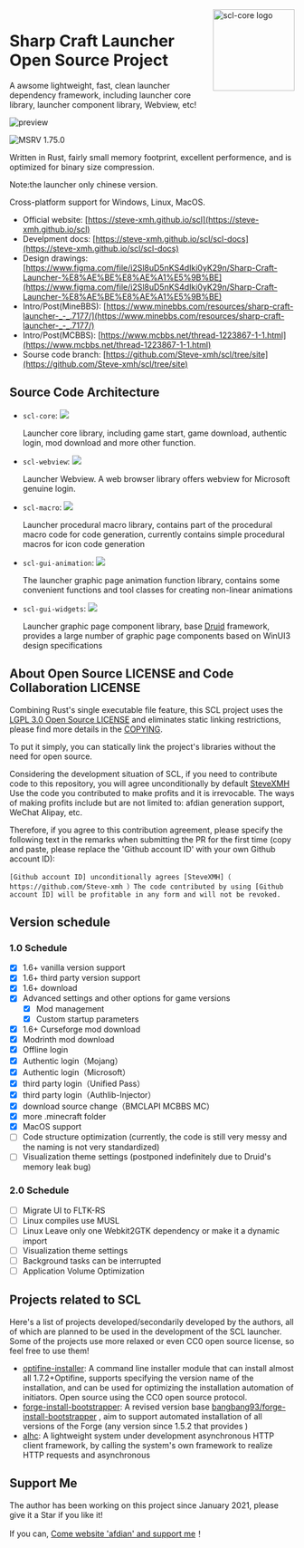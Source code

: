 <img src="./assets/logo.svg" alt="scl-core logo" width="144" align="right">
<div align="left">
    <h1>Sharp Craft Launcher Open Source Project</h1>
    <span>
        A awsome lightweight, fast, clean launcher dependency framework, including launcher core library, launcher component library, Webview, etc! 
    </span>
</div>

![preview](https://user-images.githubusercontent.com/39523898/208238006-900bd5fe-f9f7-42a9-b726-da829162fbed.png)

![MSRV 1.75.0](https://img.shields.io/badge/MSRV-1.75.0-orange)

Written in Rust, fairly small memory footprint, excellent performence, and is optimized for binary size compression.

Note:the launcher only chinese version.

Cross-platform support for Windows, Linux, MacOS.

- Official website: [https://steve-xmh.github.io/scl](https://steve-xmh.github.io/scl)
- Develpment docs: [https://steve-xmh.github.io/scl/scl-docs](https://steve-xmh.github.io/scl/scl-docs)
- Design drawings: [https://www.figma.com/file/i2Sl8uD5nKS4dIki0yK29n/Sharp-Craft-Launcher-%E8%AE%BE%E8%AE%A1%E5%9B%BE](https://www.figma.com/file/i2Sl8uD5nKS4dIki0yK29n/Sharp-Craft-Launcher-%E8%AE%BE%E8%AE%A1%E5%9B%BE)
- Intro/Post(MineBBS): [https://www.minebbs.com/resources/sharp-craft-launcher-_-_.7177/](https://www.minebbs.com/resources/sharp-craft-launcher-_-_.7177/)
- Intro/Post(MCBBS): [https://www.mcbbs.net/thread-1223867-1-1.html](https://www.mcbbs.net/thread-1223867-1-1.html)
- Sourse code branch: [https://github.com/Steve-xmh/scl/tree/site](https://github.com/Steve-xmh/scl/tree/site)

## Source Code Architecture

- `scl-core`: [![](https://img.shields.io/badge/docs-passing-green)](https://steve-xmh.github.io/scl/scl-doc/scl_core/index.html)

    Launcher core library, including game start, game download, authentic login, mod download and more other function.
- `scl-webview`: [![](https://img.shields.io/badge/docs-passing-green)](https://steve-xmh.github.io/scl/scl-doc/scl_webview/index.html)

    Launcher Webview. A web browser library offers webview for Microsoft genuine login.
- `scl-macro`: [![](https://img.shields.io/badge/docs-passing-green)](https://steve-xmh.github.io/scl/scl-doc/scl_macro/index.html)

    Launcher procedural macro library, contains part of the procedural macro code for code generation, currently contains simple procedural macros for icon code generation
- `scl-gui-animation`: [![](https://img.shields.io/badge/docs-passing-green)](https://steve-xmh.github.io/scl/scl-doc/scl_gui_animation/index.html)

    The launcher graphic page animation function library, contains some convenient functions and tool classes for creating non-linear animations
- `scl-gui-widgets`: [![](https://img.shields.io/badge/docs-passing-green)](https://steve-xmh.github.io/scl/scl-doc/scl_gui_widgets/index.html)

    Launcher graphic page component library, base [Druid](https://github.com/linebender/druid) framework, provides a large number of graphic page components based on WinUI3 design specifications

## About Open Source LICENSE and Code Collaboration LICENSE

Combining Rust's single executable file feature, this SCL project uses the [LGPL 3.0 Open Source LICENSE](./LICENSE)  and eliminates static linking restrictions, please find more details in the [COPYING](./COPYING).

To put it simply, you can statically link the project's libraries without the need for open source.

Considering the development situation of SCL, if you need to contribute code to this repository, you will agree unconditionally by default [SteveXMH](https://github.com/Steve-xmh) Use the code you contributed to make profits and it is irrevocable. The ways of making profits include but are not limited to: afdian generation support, WeChat Alipay, etc.

Therefore, if you agree to this contribution agreement, please specify the following text in the remarks when submitting the PR for the first time (copy and paste, please replace the 'Github account ID' with your own Github account ID):

```
[Github account ID] unconditionally agrees [SteveXMH]（ https://github.com/Steve-xmh ）The code contributed by using [Github account ID] will be profitable in any form and will not be revoked.
```

## Version schedule

### 1.0 Schedule

- [x] 1.6+ vanilla version support
- [x] 1.6+ third party version support
- [x] 1.6+ download
- [x] Advanced settings and other options for game versions
    - [x] Mod management
    - [x] Custom startup parameters
- [x] 1.6+ Curseforge mod download
- [x] Modrinth mod download
- [x] Offline login
- [x] Authentic login（Mojang）
- [x] Authentic login（Microsoft）
- [x] third party login（Unified Pass）
- [x] third party login（Authlib-Injector）
- [x] download source change（BMCLAPI MCBBS MC）
- [x] more .minecraft folder
- [x] MacOS support
- [ ] Code structure optimization (currently, the code is still very messy and the naming is not very standardized)
- [ ] Visualization theme settings (postponed indefinitely due to Druid's memory leak bug)

### 2.0 Schedule

- [ ] Migrate UI to FLTK-RS
- [ ] Linux compiles use MUSL 
- [ ] Linux Leave only one Webkit2GTK dependency or make it a dynamic import
- [ ] Visualization theme settings
- [ ] Background tasks can be interrupted
- [ ] Application Volume Optimization

## Projects related to SCL

Here's a list of projects developed/secondarily developed by the authors, all of which are planned to be used in the development of the SCL launcher. Some of the projects use more relaxed or even CC0 open source license, so feel free to use them!

- [optifine-installer](https://github.com/Steve-xmh/optifine-installer): A command line installer module that can install almost all 1.7.2+Optifine, supports specifying the version name of the installation, and can be used for optimizing the installation automation of initiators. Open source using the CC0 open source protocol.
- [forge-install-bootstrapper](https://github.com/Steve-xmh/forge-install-bootstrapper): A revised version base  [bangbang93/forge-install-bootstrapper](https://github.com/bangbang93/forge-install-bootstrapper) , aim to support automated installation of all versions of the Forge (any version since 1.5.2 that provides )
- [alhc](https://github.com/Steve-xmh/alhc): A lightweight system under development asynchronous HTTP client framework, by calling the system's own framework to realize HTTP requests and asynchronous

## Support Me 

The author has been working on this project since January 2021, please give it a Star if you like it!

If you can, [Come website 'afdian' and support me](https://afdian.net/a/SteveXMH)！
